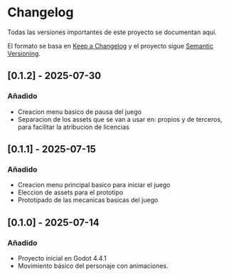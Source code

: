 # Changelog

Todas las versiones importantes de este proyecto se documentan aquí.

El formato se basa en [Keep a Changelog](https://keepachangelog.com/es-ES/1.0.0/)
y el proyecto sigue [Semantic Versioning](https://semver.org/lang/es/).

## [0.1.2] - 2025-07-30
### Añadido
- Creacion menu basico de pausa del juego
- Separacion de los assets que se van a usar en: propios y de terceros, para facilitar la atribucion de licencias
 
## [0.1.1] - 2025-07-15
### Añadido
- Creacion menu principal basico para iniciar el juego
- Eleccion de assets para el prototipo
- Prototipado de las mecanicas basicas del juego

## [0.1.0] - 2025-07-14
### Añadido
- Proyecto inicial en Godot 4.4.1
- Movimiento básico del personaje con animaciones.
